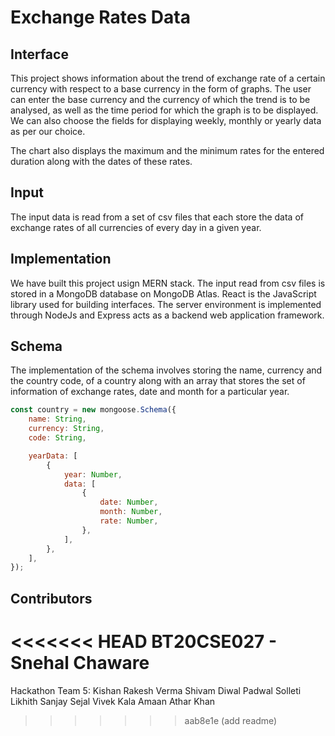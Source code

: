 # Exchange Rates Data

## Interface

This project shows information about the trend of exchange rate of a certain currency with respect to a base currency in the form of graphs. The user can enter the base currency and the currency of which the trend is to be analysed, as well as the time period for which the graph is to be displayed. We can also choose the fields for displaying weekly, monthly or yearly data as per our choice.

The chart also displays the maximum and the minimum rates for the entered duration along with the dates of these rates.

## Input

The input data is read from a set of csv files that each store the data of exchange rates of all currencies of every day in a given year.

## Implementation

We have built this project usign MERN stack. The input read from csv files is stored in a MongoDB database on MongoDB Atlas. React is the JavaScript library used for building interfaces. The server environment is implemented through NodeJs and Express acts as a backend web application framework.

## Schema

The implementation of the schema involves storing the name, currency and the country code, of a country along with an array that stores the set of information of exchange rates, date and month for a particular year.

```js
const country = new mongoose.Schema({
	name: String,
	currency: String,
	code: String,

	yearData: [
		{
			year: Number,
			data: [
				{
					date: Number,
					month: Number,
					rate: Number,
				},
			],
		},
	],
});
```

## Contributors

<<<<<<< HEAD
BT20CSE027 - Snehal Chaware
=======
Hackathon Team 5:
Kishan Rakesh Verma
Shivam Diwal Padwal
Solleti Likhith Sanjay
Sejal Vivek Kala
Amaan Athar Khan
>>>>>>> aab8e1e (add readme)
